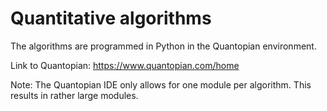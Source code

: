 # Quantitative algorithms
The algorithms are programmed in Python in the Quantopian environment.

Link to Quantopian: https://www.quantopian.com/home

Note: The Quantopian IDE only allows for one module per algorithm. This results in rather large modules.
